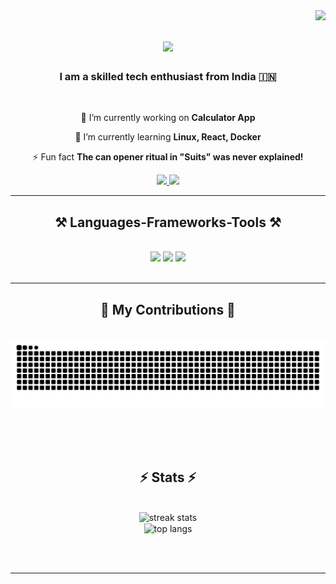 <img align="right" src="https://visitor-badge.laobi.icu/badge?page_id=CSingh26.CSingh26" />

<h1 align="center">
    <img src="https://readme-typing-svg.herokuapp.com/?font=Righteous&size=35&center=true&vCenter=true&width=500&height=70&duration=4000&lines=Hi+There!+👋;+I'm+Chaitanya+Singh!;" />
</h1>

<h3 align="center">I am a skilled tech enthusiast from India 🇮🇳</h3>

<br/>

<div align="center">
 
 🔭 I’m currently working on **Calculator App**
 
 🌱 I’m currently learning **Linux, React, Docker**

⚡ Fun fact **The can opener ritual in "Suits" was never explained!**

 </div>

 <div align="center"> 
  <a href="mailto:singh.chaiitanya@gmail.com">
    <img src="https://img.shields.io/badge/Gmail-333333?style=for-the-badge&logo=gmail&logoColor=red" />
  </a>
  <a href="https://www.linkedin.com/in/chaitanya-singh-10065a213" target="_blank">
    <img src="https://img.shields.io/badge/LinkedIn-0077B5?style=for-the-badge&logo=linkedin&logoColor=white" target="_blank" />
  </a>
</div>

<hr/>

<h2 align="center">⚒️ Languages-Frameworks-Tools ⚒️</h2>
<br/>
<div align="center">
    <img src="https://skillicons.dev/icons?i=react,bootstrap,html,css,vscode,github,git,r" />
    <img src="https://skillicons.dev/icons?i=nodejs,python,javascript,express,mysql,mongodb,c,java,flask,cpp" />
    <img src="https://skillicons.dev/icons?i=bash,postman,linux,redhat,tensorflow,"/><br>
</div>

<br/>
<hr/>

<div align="center">
  <h2>🐍 My Contributions 🐍</h2>
  <br>
  <img alt="snake eating my contributions" src="https://raw.githubusercontent.com/CSingh26/CSingh26/output/github-contribution-grid-snake.svg" />
  
  <br/><br/><br/>
</div>

<h2 align="center">⚡ Stats ⚡</h2>
<br>
<div align=center>
  <img width=390 src="https://streak-stats.demolab.com?user=CSingh26&theme=dark&border_radius=8&card_width=529" alt="streak stats"/>
  <br/>
  <img width=325 align="center" src="https://github-readme-stats.vercel.app/api/top-langs/?username=CSingh26&hide=HTML&langs_count=8&layout=compact&theme=react&border_radius=10&size_weight=0.5&count_weight=0.5&exclude_repo=github-readme-stats" alt="top langs" />
</div>

<br/><br/>

<hr/>

<br/>

<br/>